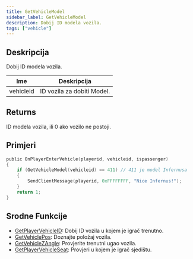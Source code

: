 ```yaml
---
title: GetVehicleModel
sidebar_label: GetVehicleModel
description: Dobij ID modela vozila.
tags: ["vehicle"]
---
```


## Deskripcija

Dobij ID modela vozila.

| Ime       | Deskripcija                |
| --------- | -------------------------- |
| vehicleid | ID vozila za dobiti Model. |

## Returns

ID modela vozila, ili 0 ako vozilo ne postoji.

## Primjeri

```c
public OnPlayerEnterVehicle(playerid, vehicleid, ispassenger)
{
    if (GetVehicleModel(vehicleid) == 411) // 411 je model Infernusa
    {
        SendClientMessage(playerid, 0xFFFFFFFF, "Nice Infernus!");
    }
    return 1;
}
```

## Srodne Funkcije

- [GetPlayerVehicleID](GetPlayerVehicleID): Dobij ID vozila u kojem je igrač trenutno.
- [GetVehiclePos](GetVehiclePos): Doznajte položaj vozila.
- [GetVehicleZAngle](GetVehicleZAngle): Provjerite trenutni ugao vozila.
- [GetPlayerVehicleSeat](GetPlayerVehicleSeat): Provjeri u kojem je igrač sjedištu.
